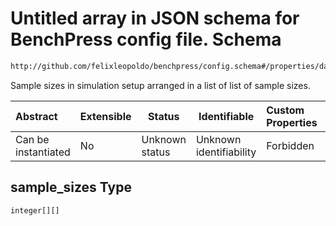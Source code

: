 # Untitled array in JSON schema for BenchPress config file. Schema

```txt
http://github.com/felixleopoldo/benchpress/config.schema#/properties/data/properties/sample_sizes
```

Sample sizes in simulation setup arranged in a list of list of sample sizes.


| Abstract            | Extensible | Status         | Identifiable            | Custom Properties | Additional Properties | Access Restrictions | Defined In                                                               |
| :------------------ | ---------- | -------------- | ----------------------- | :---------------- | --------------------- | ------------------- | ------------------------------------------------------------------------ |
| Can be instantiated | No         | Unknown status | Unknown identifiability | Forbidden         | Allowed               | none                | [config.schema.json\*](../out/config.schema.json "open original schema") |

## sample_sizes Type

`integer[][]`

